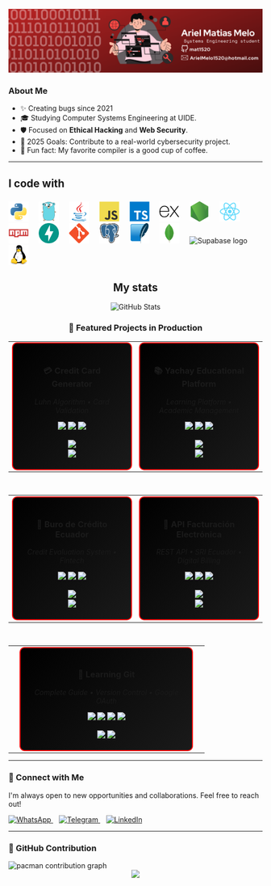 ![Banner](images/BANNER.png)
### About Me

- ✨ Creating bugs since 2021
- 🎓 Studying Computer Systems Engineering at UIDE.
- 🛡️ Focused on **Ethical Hacking** and **Web Security**.
- 🎯 2025 Goals: Contribute to a real-world cybersecurity project.
- 🎲 Fun fact: My favorite compiler is a good cup of coffee.

---

<h2 align="left">I code with</h2>

###

<div align="left">
  <img src="https://raw.githubusercontent.com/devicons/devicon/master/icons/python/python-original.svg" height="40" alt="Python logo" />
  <img width="12" />
  <img src="https://raw.githubusercontent.com/devicons/devicon/master/icons/go/go-original.svg" height="40" alt="Go logo" />
  <img width="12" />
  <img src="https://raw.githubusercontent.com/devicons/devicon/master/icons/java/java-original.svg" height="40" alt="Java logo" />
  <img width="12" />
  <img src="https://raw.githubusercontent.com/devicons/devicon/master/icons/javascript/javascript-original.svg" height="40" alt="JavaScript logo" />
  <img width="12" />
  <img src="https://raw.githubusercontent.com/devicons/devicon/master/icons/typescript/typescript-original.svg" height="40" alt="TypeScript logo" />
  <img width="12" />
  <img src="https://raw.githubusercontent.com/devicons/devicon/master/icons/express/express-original.svg" height="40" alt="Express logo" />
  <img width="12" />
  <img src="https://raw.githubusercontent.com/devicons/devicon/master/icons/nodejs/nodejs-original.svg" height="40" alt="Node.js logo" />
  <img width="12" />
  <img src="https://raw.githubusercontent.com/devicons/devicon/master/icons/react/react-original.svg" height="40" alt="React logo" />
  <img width="12" />
  <img src="https://raw.githubusercontent.com/devicons/devicon/master/icons/npm/npm-original-wordmark.svg" height="40" alt="NPM logo" />
  <img width="12" />
  <img src="https://raw.githubusercontent.com/devicons/devicon/master/icons/fastapi/fastapi-original.svg" height="40" alt="FastAPI logo" />
  <img width="12" />
  <img src="https://raw.githubusercontent.com/devicons/devicon/master/icons/git/git-original.svg" height="40" alt="Git logo" />
  <img width="12" />
  <img src="https://raw.githubusercontent.com/devicons/devicon/master/icons/postgresql/postgresql-original.svg" height="40" alt="PostgreSQL logo" />
  <img width="12" />
  <img src="https://raw.githubusercontent.com/devicons/devicon/master/icons/sqlite/sqlite-original.svg" height="40" alt="SQLite logo" />
  <img width="12" />
  <img src="https://raw.githubusercontent.com/devicons/devicon/master/icons/mongodb/mongodb-original.svg" height="40" alt="MongoDB logo" />
  <img width="12" />
  <img src="https://raw.githubusercontent.com/simple-icons/simple-icons/develop/icons/supabase.svg" height="40" alt="Supabase logo" />
  <img width="12" />
  <img src="https://raw.githubusercontent.com/devicons/devicon/master/icons/linux/linux-original.svg" height="40" alt="Linux logo" />
</div>

###

<h2 align="center">My stats</h2>

<div align="center">
  <img src="https://github-readme-stats.vercel.app/api?username=mat1520&show_icons=true&theme=shadow_red&count_private=true&hide_border=false&rank_icon=github" alt="GitHub Stats" />
</div>

<div align="center">

### 🚀 Featured Projects in Production

<!-- First row of projects -->
<table>
  <tr>
    <td align="center" width="50%">
      <div style="border: 2px solid #FF0000; border-radius: 10px; padding: 20px; background: linear-gradient(135deg, #000000 0%, #1a1a1a 100%);">
        <h3>💳 Credit Card Generator</h3>
        <p><em>Luhn Algorithm • Card Validation</em></p>
        <img src="https://img.shields.io/badge/JavaScript-F7DF1E?style=for-the-badge&logo=javascript&logoColor=black" />
        <img src="https://img.shields.io/badge/HTML5-E34F26?style=for-the-badge&logo=html5&logoColor=white" />
        <img src="https://img.shields.io/badge/CSS3-1572B6?style=for-the-badge&logo=css3&logoColor=white" />
        <br/><br/>
        <a href="https://github.com/mat1520/Credit-Card-Gen-Luhn">
          <img src="https://img.shields.io/badge/💻_Source_Code-000000?style=for-the-badge&logo=github&logoColor=white" />
        </a>
        <br/>
        <a href="https://credit-cart-gen-luhn.vercel.app">
          <img src="https://img.shields.io/badge/🌐_Live_Demo-FF0000?style=for-the-badge&logo=vercel&logoColor=white" />
        </a>
      </div>
    </td>
    <td align="center" width="50%">
      <div style="border: 2px solid #FF0000; border-radius: 10px; padding: 20px; background: linear-gradient(135deg, #000000 0%, #1a1a1a 100%);">
        <h3>📚 Yachay Educational Platform</h3>
        <p><em>Learning Platform • Academic Management</em></p>
        <img src="https://img.shields.io/badge/React-20232A?style=for-the-badge&logo=react&logoColor=61DAFB" />
        <img src="https://img.shields.io/badge/Node.js-43853D?style=for-the-badge&logo=node.js&logoColor=white" />
        <img src="https://img.shields.io/badge/PostgreSQL-316192?style=for-the-badge&logo=postgresql&logoColor=white" />
        <br/><br/>
        <a href="https://github.com/mat1520/yachay-app">
          <img src="https://img.shields.io/badge/💻_Source_Code-000000?style=for-the-badge&logo=github&logoColor=white" />
        </a>
        <br/>
        <a href="https://yachay-app.vercel.app/">
          <img src="https://img.shields.io/badge/🌐_Live_Demo-FF0000?style=for-the-badge&logo=vercel&logoColor=white" />
        </a>
      </div>
    </td>
  </tr>
</table>

<br/>

<!-- Second row of projects -->
<table>
  <tr>
    <td align="center" width="50%">
      <div style="border: 2px solid #FF0000; border-radius: 10px; padding: 20px; background: linear-gradient(135deg, #000000 0%, #1a1a1a 100%);">
        <h3>🏦 Buro de Crédito Ecuador</h3>
        <p><em>Credit Evaluation System • Fintech</em></p>
        <img src="https://img.shields.io/badge/HTML-E34F26?style=for-the-badge&logo=html5&logoColor=white" />
        <img src="https://img.shields.io/badge/JavaScript-F7DF1E?style=for-the-badge&logo=javascript&logoColor=black" />
        <img src="https://img.shields.io/badge/CSS-1572B6?style=for-the-badge&logo=css3&logoColor=white" />
        <br/><br/>
        <a href="https://github.com/mat1520/BURO-DE-CREDITO-EC">
          <img src="https://img.shields.io/badge/💻_Source_Code-000000?style=for-the-badge&logo=github&logoColor=white" />
        </a>
        <br/>
        <a href="https://buro.vercel.app/">
          <img src="https://img.shields.io/badge/🌐_Live_Demo-FF0000?style=for-the-badge&logo=vercel&logoColor=white" />
        </a>
      </div>
    </td>
    <td align="center" width="50%">
      <div style="border: 2px solid #FF0000; border-radius: 10px; padding: 20px; background: linear-gradient(135deg, #000000 0%, #1a1a1a 100%);">
        <h3>📄 API Facturación Electrónica</h3>
        <p><em>REST API • SRI Ecuador • Digital Billing</em></p>
        <img src="https://img.shields.io/badge/Python-3776AB?style=for-the-badge&logo=python&logoColor=white" />
        <img src="https://img.shields.io/badge/FastAPI-005571?style=for-the-badge&logo=fastapi&logoColor=white" />
        <img src="https://img.shields.io/badge/PostgreSQL-316192?style=for-the-badge&logo=postgresql&logoColor=white" />
        <br/><br/>
        <a href="https://github.com/mat1520/api-facturacion-electronica-ecuador">
          <img src="https://img.shields.io/badge/💻_Source_Code-000000?style=for-the-badge&logo=github&logoColor=white" />
        </a>
        <br/>
        <a href="https://api-facturacion-electronica-ecuador.onrender.com">
          <img src="https://img.shields.io/badge/🌐_API_Endpoint-FF0000?style=for-the-badge&logo=render&logoColor=white" />
        </a>
      </div>
    </td>
  </tr>
</table>

<br/>

<!-- Final featured project -->
<table>
  <tr>
    <td align="center">
      <div style="border: 2px solid #FF0000; border-radius: 10px; padding: 20px; background: linear-gradient(135deg, #000000 0%, #1a1a1a 100%); width: 80%;">
        <h3>📖 Learning Git</h3>
        <p><em>Complete Guide • Version Control • Google OAuth</em></p>
        <img src="https://img.shields.io/badge/Git-F05032?style=for-the-badge&logo=git&logoColor=white" />
        <img src="https://img.shields.io/badge/GitHub-100000?style=for-the-badge&logo=github&logoColor=white" />
        <img src="https://img.shields.io/badge/Google_OAuth-4285F4?style=for-the-badge&logo=google&logoColor=white" />
        <img src="https://img.shields.io/badge/TypeScript-007ACC?style=for-the-badge&logo=typescript&logoColor=white" />
        <br/><br/>
        <a href="https://github.com/mat1520/Learning-Git">
          <img src="https://img.shields.io/badge/💻_Source_Code-000000?style=for-the-badge&logo=github&logoColor=white" />
        </a>
        <a href="https://learning-git-hazel.vercel.app">
          <img src="https://img.shields.io/badge/🌐_Live_Demo-FF0000?style=for-the-badge&logo=vercel&logoColor=white" />
        </a>
      </div>
    </td>
  </tr>
</table>

</div>

---
### 🤝 Connect with Me

I'm always open to new opportunities and collaborations. Feel free to reach out!

<p align="left">
  <a href="https://api.whatsapp.com/send?phone=593984403461&text=Hi%20Ariel,%20I%20saw%20your%20GitHub%20profile!" target="_blank">
    <img src="https://raw.githubusercontent.com/maurodesouza/profile-readme-generator/master/src/assets/icons/social/whatsapp/default.svg" width="40" height="40" alt="WhatsApp" />
  </a>
  &nbsp;&nbsp;
  <a href="https://t.me/MAT3810" target="_blank">
    <img src="https://raw.githubusercontent.com/maurodesouza/profile-readme-generator/master/src/assets/icons/social/telegram/default.svg" width="40" height="40" alt="Telegram" />
  </a>
  &nbsp;&nbsp;
  <a href="https://www.linkedin.com/in/ariel-matias-melo-pazmi%C3%B1o-6a07b9175/" target="_blank">
    <img src="https://raw.githubusercontent.com/maurodesouza/profile-readme-generator/master/src/assets/icons/social/linkedin/default.svg" width="40" height="40" alt="LinkedIn" />
  </a>
</p>

---

### 🐍 GitHub Contribution
<picture>
  <source media="(prefers-color-scheme: dark)" srcset="https://raw.githubusercontent.com/mat1520/mat1520/output/pacman-contribution-graph-dark.svg">
  <source media="(prefers-color-scheme: light)" srcset="https://raw.githubusercontent.com/mat1520/mat1520/output/pacman-contribution-graph.svg">
  <img alt="pacman contribution graph" src="https://raw.githubusercontent.com/mat1520/mat1520/output/pacman-contribution-graph.svg">
</picture>



<div align="center">
  <img src="https://capsule-render.vercel.app/api?type=waving&color=FF0000&height=100&section=footer"/>
</div>

